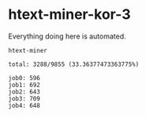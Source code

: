 # htext-miner-kor-3

Everything doing here is automated.

```
htext-miner

total: 3288/9855 (33.36377473363775%)

job0: 596
job1: 692
job2: 643
job3: 709
job4: 648
```
